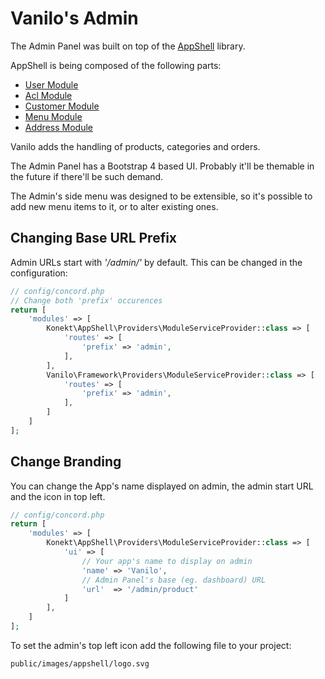 # Vanilo's Admin

The Admin Panel was built on top of the
[AppShell](https://github.com/artkonekt/appshell) library.

AppShell is being composed of the following parts:
- [User Module](users.md)
- [Acl Module](acl.md)
- [Customer Module](customers.md)
- [Menu Module](https://github.com/artkonekt/menu)
- [Address Module](addresses.md)

Vanilo adds the handling of products, categories and orders.

The Admin Panel has a Bootstrap 4 based UI. Probably it'll be themable
in the future if there'll be such demand.

The Admin's side menu was designed to be extensible, so it's possible to
add new menu items to it, or to alter existing ones.

## Changing Base URL Prefix

Admin URLs start with _'/admin/'_ by default. This can be changed in the
configuration:

```php
// config/concord.php
// Change both 'prefix' occurences
return [
    'modules' => [
        Konekt\AppShell\Providers\ModuleServiceProvider::class => [
            'routes' => [
                'prefix' => 'admin', 
            ],
        ],
        Vanilo\Framework\Providers\ModuleServiceProvider::class => [
            'routes' => [
                'prefix' => 'admin', 
            ],  
        ]
    ]
];
```
## Change Branding

You can change the App's name displayed on admin, the admin start URL
and the icon in top left.

```php
// config/concord.php
return [
    'modules' => [
        Konekt\AppShell\Providers\ModuleServiceProvider::class => [
            'ui' => [
                // Your app's name to display on admin
                'name' => 'Vanilo',
                // Admin Panel's base (eg. dashboard) URL
                'url'  => '/admin/product'
            ]
        ],
    ]
];
```

To set the admin's top left icon add the following file to your project:

`public/images/appshell/logo.svg`


